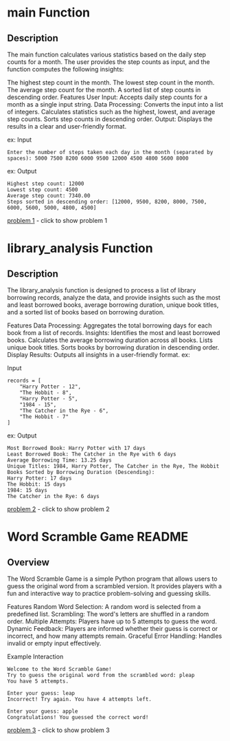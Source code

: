 # main Function
## Description
The main function calculates various statistics based on the daily step counts for a month. The user provides the step counts as input, and the function computes the following insights:

The highest step count in the month.
The lowest step count in the month.
The average step count for the month.
A sorted list of step counts in descending order.
Features
User Input: Accepts daily step counts for a month as a single input string.
Data Processing:
Converts the input into a list of integers.
Calculates statistics such as the highest, lowest, and average step counts.
Sorts step counts in descending order.
Output: Displays the results in a clear and user-friendly format.

ex:
Input
```
Enter the number of steps taken each day in the month (separated by spaces): 5000 7500 8200 6000 9500 12000 4500 4800 5600 8000
```
ex:
Output
```
Highest step count: 12000
Lowest step count: 4500
Average step count: 7340.00
Steps sorted in descending order: [12000, 9500, 8200, 8000, 7500, 6000, 5600, 5000, 4800, 4500]
```
[problem 1](https://drive.google.com/file/d/1frmF1bW1DbztVSq4GvErVa7_rZsPS3je/view?usp=sharing) - click to show problem 1

# library_analysis Function
## Description
The library_analysis function is designed to process a list of library borrowing records, analyze the data, and provide insights such as the most and least borrowed books, average borrowing duration, unique book titles, and a sorted list of books based on borrowing duration.

Features
Data Processing: Aggregates the total borrowing days for each book from a list of records.
Insights:
Identifies the most and least borrowed books.
Calculates the average borrowing duration across all books.
Lists unique book titles.
Sorts books by borrowing duration in descending order.
Display Results: Outputs all insights in a user-friendly format.
ex:

Input
```
records = [
    "Harry Potter - 12",
    "The Hobbit - 8",
    "Harry Potter - 5",
    "1984 - 15",
    "The Catcher in the Rye - 6",
    "The Hobbit - 7"
]
```
ex:
Output
```
Most Borrowed Book: Harry Potter with 17 days
Least Borrowed Book: The Catcher in the Rye with 6 days
Average Borrowing Time: 13.25 days
Unique Titles: 1984, Harry Potter, The Catcher in the Rye, The Hobbit
Books Sorted by Borrowing Duration (Descending):
Harry Potter: 17 days
The Hobbit: 15 days
1984: 15 days
The Catcher in the Rye: 6 days
```
[problem 2](https://drive.google.com/file/d/1Cfh_ZvZtoHDQ2_2saeuj4N7fhb-A5qkr/view?usp=drive_link) - click to show problem 2
# Word Scramble Game README
## Overview
The Word Scramble Game is a simple Python program that allows users to guess the original word from a scrambled version. It provides players with a fun and interactive way to practice problem-solving and guessing skills.

Features
Random Word Selection: A random word is selected from a predefined list.
Scrambling: The word's letters are shuffled in a random order.
Multiple Attempts: Players have up to 5 attempts to guess the word.
Dynamic Feedback: Players are informed whether their guess is correct or incorrect, and how many attempts remain.
Graceful Error Handling: Handles invalid or empty input effectively.

Example Interaction
```
Welcome to the Word Scramble Game!
Try to guess the original word from the scrambled word: pleap
You have 5 attempts.

Enter your guess: leap
Incorrect! Try again. You have 4 attempts left.

Enter your guess: apple
Congratulations! You guessed the correct word!
```
[problem 3](https://drive.google.com/file/d/1Cfh_ZvZtoHDQ2_2saeuj4N7fhb-A5qkr/view?usp=sharing) - click to show problem 3
